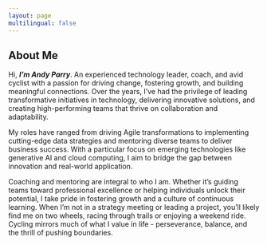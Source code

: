 ```yaml
---
layout: page
multilingual: false
---
```


## About Me

Hi, **_I’m Andy Parry_**.  An experienced technology leader, coach, and avid cyclist with a passion for driving change, fostering growth, and building meaningful connections. Over the years, I’ve had the privilege of leading transformative initiatives in technology, delivering innovative solutions, and creating high-performing teams that thrive on collaboration and adaptability.

My roles have ranged from driving Agile transformations to implementing cutting-edge data strategies and mentoring diverse teams to deliver business success. With a particular focus on emerging technologies like generative AI and cloud computing, I aim to bridge the gap between innovation and real-world application.

Coaching and mentoring are integral to who I am. Whether it’s guiding teams toward professional excellence or helping individuals unlock their potential, I take pride in fostering growth and a culture of continuous learning.
When I’m not in a strategy meeting or leading a project, you’ll likely find me on two wheels, racing through trails or enjoying a weekend ride. Cycling mirrors much of what I value in life - perseverance, balance, and the thrill of pushing boundaries.